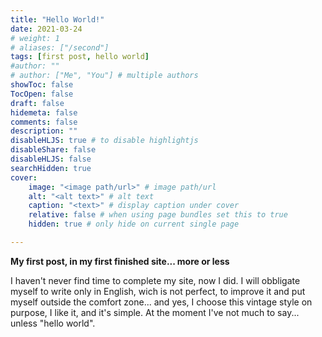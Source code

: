 ```yaml
---
title: "Hello World!"
date: 2021-03-24
# weight: 1
# aliases: ["/second"]
tags: [first post, hello world]
#author: ""
# author: ["Me", "You"] # multiple authors
showToc: false
TocOpen: false
draft: false
hidemeta: false
comments: false
description: ""
disableHLJS: true # to disable highlightjs
disableShare: false
disableHLJS: false
searchHidden: true
cover:
    image: "<image path/url>" # image path/url
    alt: "<alt text>" # alt text
    caption: "<text>" # display caption under cover
    relative: false # when using page bundles set this to true
    hidden: true # only hide on current single page

---
```


**My first post, in my first finished site... more or less**

I haven't never find time to complete my site, now I did. I will obbligate myself to write only in English, wich is not perfect, to improve it and put myself outside the comfort zone... and yes, I choose this vintage style on purpose, I like it, and it's simple.
At the moment I've not much to say... unless "hello world".